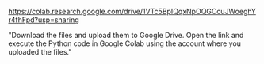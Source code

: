 https://colab.research.google.com/drive/1VTc5BpIQqxNpOQGCcuJWoeghYr4fhFpd?usp=sharing

"Download the files and upload them to Google Drive. Open the link and execute the Python code in Google Colab using the account where you uploaded the files."

